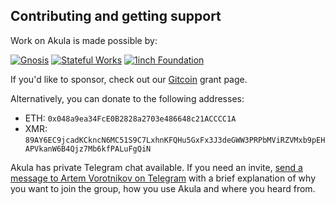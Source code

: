 ## Contributing and getting support

Work on Akula is made possible by:

[<img src="https://avatars.githubusercontent.com/u/24954468?s=75" alt="Gnosis">](https://gnosis.io/)
[<img src="https://avatars.githubusercontent.com/u/80278162?s=75" alt="Stateful Works">](https://stateful.mirror.xyz/a151ee1decb2028a8bb48277f6928c6f38319c32601dc1da1ee82acfcad2e525)
[<img src="https://avatars.githubusercontent.com/u/43341157?s=75" alt="1inch Foundation">](https://1inch.io)

If you'd like to sponsor, check out our [Gitcoin](https://gitcoin.co/grants/5933/akula) grant page.

Alternatively, you can donate to the following addresses:
- ETH: `0x048a9ea34FcE0B2828a2703e486648c21ACCCC1A`
- XMR: `89AY6EC9jcadKCkncN6MC51S9C7LxhnKFQHu5GxFx3J3deGWW3PRPbMViRZVMxb9pEHAPVkanW6B4Qjz7Mb6kfPALuFgQiN`

Akula has private Telegram chat available. If you need an invite, [send a message to Artem Vorotnikov on Telegram](https://t.me/vorot93) with a brief explanation of why you want to join the group, how you use Akula and where you heard from.

